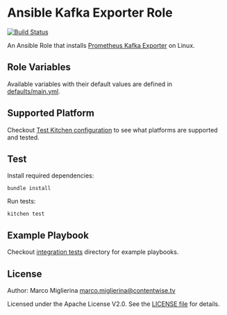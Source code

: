 Ansible Kafka Exporter Role
============

[![Build Status](https://travis-ci.org/ContentWise/ansible-kafka-exporter.svg?branch=master)](https://travis-ci.org/ContentWise/ansible-kafka-exporter)

An Ansible Role that installs [Prometheus Kafka Exporter](https://github.com/danielqsj/kafka_exporter) on Linux.

## Role Variables

Available variables with their default values are defined in [defaults/main.yml](defaults/main.yml).

## Supported Platform

Checkout [Test Kitchen configuration](.kitchen.yml) to see what platforms are supported and tested.

## Test

Install required dependencies:

	bundle install

Run tests:

	kitchen test

## Example Playbook

Checkout [integration tests](test/integration) directory for example playbooks.

## License

Author: Marco Miglierina <marco.miglierina@contentwise.tv>

Licensed under the Apache License V2.0. See the [LICENSE file](LICENSE) for details.
